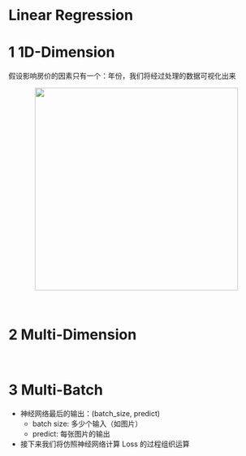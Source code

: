 &emsp;
# Linear Regression




# 1 1D-Dimension
假设影响房价的因素只有一个：年份，我们将经过处理的数据可视化出来
<div align=center>
    <image src='imgs/houseprice.png' width=400>
</div>



&emsp;
# 2 Multi-Dimension



&emsp;
# 3 Multi-Batch
- 神经网络最后的输出：(batch_size, predict)
  - batch size: 多少个输入（如图片）
  - predict: 每张图片的输出
- 接下来我们将仿照神经网络计算 Loss 的过程组织运算



